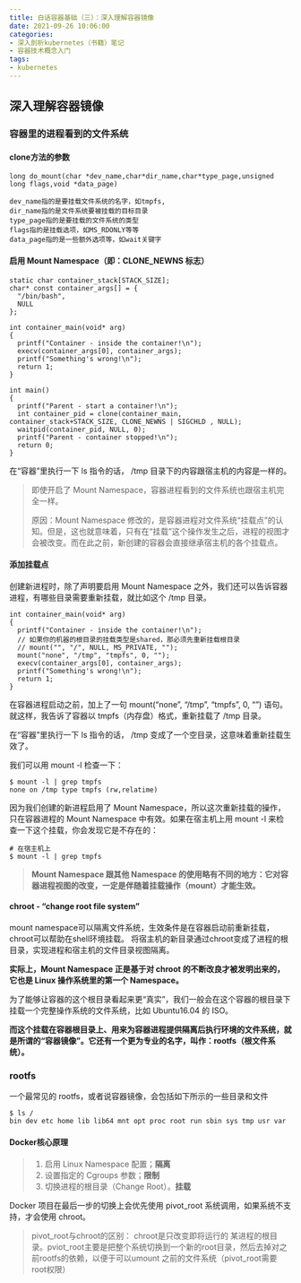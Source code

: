```yaml
---
title: 白话容器基础（三）：深入理解容器镜像
date: 2021-09-26 10:06:00
categories: 
- 深入剖析kubernetes（书籍）笔记
- 容器技术概念入门
tags:
- kubernetes
---
```


## 深入理解容器镜像

### 容器里的进程看到的文件系统

#### clone方法的参数

```
long do_mount(char *dev_name,char*dir_name,char*type_page,unsigned long flags,void *data_page)  

dev_name指的是要挂载文件系统的名字，如tmpfs,
dir_name指的是文件系统要被挂载的目标目录
type_page指的是要挂载的文件系统的类型
flags指的是挂载选项，如MS_RDONLY等等
data_page指的是一些额外选项等，如wait关键字

```

#### 启用 Mount Namespace（即：CLONE_NEWNS 标志）
```
static char container_stack[STACK_SIZE];
char* const container_args[] = {
  "/bin/bash",
  NULL
};

int container_main(void* arg)
{  
  printf("Container - inside the container!\n");
  execv(container_args[0], container_args);
  printf("Something's wrong!\n");
  return 1;
}

int main()
{
  printf("Parent - start a container!\n");
  int container_pid = clone(container_main, container_stack+STACK_SIZE, CLONE_NEWNS | SIGCHLD , NULL);
  waitpid(container_pid, NULL, 0);
  printf("Parent - container stopped!\n");
  return 0;
}
```
在“容器”里执行一下 ls 指令的话， /tmp 目录下的内容跟宿主机的内容是一样的。

>即使开启了 Mount Namespace，容器进程看到的文件系统也跟宿主机完全一样。
>
>原因：Mount Namespace 修改的，是容器进程对文件系统“挂载点”的认知。但是，这也就意味着，只有在“挂载”这个操作发生之后，进程的视图才会被改变。而在此之前，新创建的容器会直接继承宿主机的各个挂载点。

#### 添加挂载点
创建新进程时，除了声明要启用 Mount Namespace 之外，我们还可以告诉容器进程，有哪些目录需要重新挂载，就比如这个 /tmp 目录。

```
int container_main(void* arg)
{
  printf("Container - inside the container!\n");
  // 如果你的机器的根目录的挂载类型是shared，那必须先重新挂载根目录
  // mount("", "/", NULL, MS_PRIVATE, "");
  mount("none", "/tmp", "tmpfs", 0, "");
  execv(container_args[0], container_args);
  printf("Something's wrong!\n");
  return 1;
}
```

在容器进程启动之前，加上了一句 mount(“none”, “/tmp”, “tmpfs”, 0, “”) 语句。就这样，我告诉了容器以 tmpfs（内存盘）格式，重新挂载了 /tmp 目录。

在“容器”里执行一下 ls 指令的话， /tmp 变成了一个空目录，这意味着重新挂载生效了。

我们可以用 mount -l 检查一下：

```
$ mount -l | grep tmpfs
none on /tmp type tmpfs (rw,relatime)
```

因为我们创建的新进程启用了 Mount Namespace，所以这次重新挂载的操作，只在容器进程的 Mount Namespace 中有效。如果在宿主机上用 mount -l 来检查一下这个挂载，你会发现它是不存在的：

```
# 在宿主机上
$ mount -l | grep tmpfs
```

>**Mount Namespace 跟其他 Namespace 的使用略有不同的地方：它对容器进程视图的改变，一定是伴随着挂载操作（mount）才能生效。**

#### chroot - “change root file system”

mount namespace可以隔离文件系统，生效条件是在容器启动前重新挂载，chroot可以帮助在shell环境挂载。
将宿主机的新目录通过chroot变成了进程的根目录，实现进程和宿主机的文件目录视图隔离。

**实际上，Mount Namespace 正是基于对 chroot 的不断改良才被发明出来的，它也是 Linux 操作系统里的第一个 Namespace。**

为了能够让容器的这个根目录看起来更“真实”，我们一般会在这个容器的根目录下挂载一个完整操作系统的文件系统，比如 Ubuntu16.04 的 ISO。

**而这个挂载在容器根目录上、用来为容器进程提供隔离后执行环境的文件系统，就是所谓的“容器镜像”。它还有一个更为专业的名字，叫作：rootfs（根文件系统）。**

### rootfs

一个最常见的 rootfs，或者说容器镜像，会包括如下所示的一些目录和文件

```
$ ls /
bin dev etc home lib lib64 mnt opt proc root run sbin sys tmp usr var
```
#### Docker核心原理
>1. 启用 Linux Namespace 配置；**隔离**
>2. 设置指定的 Cgroups 参数；**限制**
>3. 切换进程的根目录（Change Root）。**挂载**

Docker 项目在最后一步的切换上会优先使用 pivot_root 系统调用，如果系统不支持，才会使用 chroot。

>pivot_root与chroot的区别：
>chroot是只改变即将运行的 某进程的根目录。pviot_root主要是把整个系统切换到一个新的root目录，然后去掉对之前rootfs的依赖，以便于可以umount 之前的文件系统（pivot_root需要root权限）










































